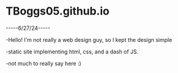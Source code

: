 # TBoggs05.github.io

-----6/27/24-----

-Hello! I'm not really a web design guy, so I kept the design simple

-static site implementing html, css, and a dash of JS.

-not much to really say here :)